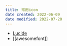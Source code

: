 ```yaml
---
title: 常用icon
date created: 2022-06-09
date modified: 2022-07-20
---
```

- [Lucide](https://lucide.dev/)
- [[awesomefont]]
